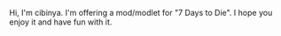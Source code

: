 Hi, I'm cibinya.
I'm offering a mod/modlet for "7 Days to Die".
I hope you enjoy it and have fun with it.

<!---
cibinya/cibinya is a ✨ special ✨ repository because its `README.md` (this file) appears on your GitHub profile.
You can click the Preview link to take a look at your changes.
--->
